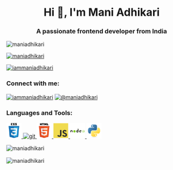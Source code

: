 <h1 align="center">Hi 👋, I'm Mani Adhikari</h1>
<h3 align="center">A passionate frontend developer from India</h3>

<p align="left"> <img src="https://komarev.com/ghpvc/?username=maniadhikari&label=Profile%20views&color=0e75b6&style=flat" alt="maniadhikari" /> </p>

<p align="left"> <a href="https://github.com/ryo-ma/github-profile-trophy"><img src="https://github-profile-trophy.vercel.app/?username=maniadhikari" alt="maniadhikari" /></a> </p>

<p align="left"> <a href="https://twitter.com/iammaniadhikari" target="blank"><img src="https://img.shields.io/twitter/follow/iammaniadhikari?logo=twitter&style=for-the-badge" alt="iammaniadhikari" /></a> </p>

<h3 align="left">Connect with me:</h3>
<p align="left">
<a href="https://twitter.com/iammaniadhikari" target="blank"><img align="center" src="https://raw.githubusercontent.com/rahuldkjain/github-profile-readme-generator/master/src/images/icons/Social/twitter.svg" alt="iammaniadhikari" height="30" width="40" /></a>
<a href="https://hashnode.com/@maniadhikari" target="blank"><img align="center" src="https://raw.githubusercontent.com/rahuldkjain/github-profile-readme-generator/master/src/images/icons/Social/hashnode.svg" alt="@maniadhikari" height="30" width="40" /></a>
</p>

<h3 align="left">Languages and Tools:</h3>
<p align="left"> <a href="https://www.w3schools.com/css/" target="_blank" rel="noreferrer"> <img src="https://raw.githubusercontent.com/devicons/devicon/master/icons/css3/css3-original-wordmark.svg" alt="css3" width="40" height="40"/> </a> <a href="https://git-scm.com/" target="_blank" rel="noreferrer"> <img src="https://www.vectorlogo.zone/logos/git-scm/git-scm-icon.svg" alt="git" width="40" height="40"/> </a> <a href="https://www.w3.org/html/" target="_blank" rel="noreferrer"> <img src="https://raw.githubusercontent.com/devicons/devicon/master/icons/html5/html5-original-wordmark.svg" alt="html5" width="40" height="40"/> </a> <a href="https://developer.mozilla.org/en-US/docs/Web/JavaScript" target="_blank" rel="noreferrer"> <img src="https://raw.githubusercontent.com/devicons/devicon/master/icons/javascript/javascript-original.svg" alt="javascript" width="40" height="40"/> </a> <a href="https://nodejs.org" target="_blank" rel="noreferrer"> <img src="https://raw.githubusercontent.com/devicons/devicon/master/icons/nodejs/nodejs-original-wordmark.svg" alt="nodejs" width="40" height="40"/> </a> <a href="https://www.python.org" target="_blank" rel="noreferrer"> <img src="https://raw.githubusercontent.com/devicons/devicon/master/icons/python/python-original.svg" alt="python" width="40" height="40"/> </a> </p>

<p><img align="center" src="https://github-readme-stats.vercel.app/api/top-langs?username=maniadhikari&show_icons=true&locale=en&layout=compact" alt="maniadhikari" /></p>

<p><img align="center" src="https://github-readme-streak-stats.herokuapp.com/?user=maniadhikari&" alt="maniadhikari" /></p>

